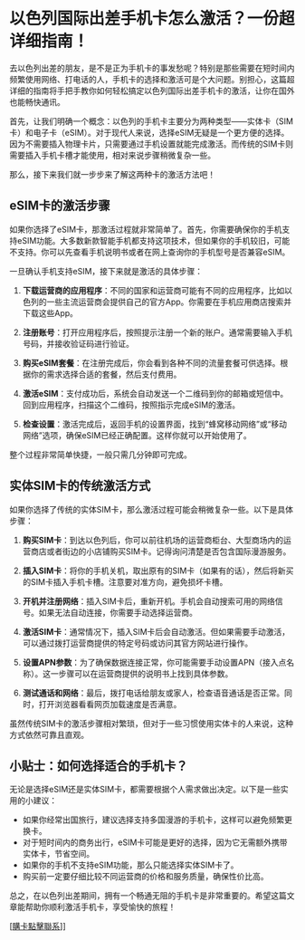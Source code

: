 # 以色列国际出差手机卡怎么激活？一份超详细指南！

去以色列出差的朋友，是不是正为手机卡的事发愁呢？特别是那些需要在短时间内频繁使用网络、打电话的人，手机卡的选择和激活可是个大问题。别担心，这篇超详细的指南将手把手教你如何轻松搞定以色列国际出差手机卡的激活，让你在国外也能畅快通讯。

首先，让我们明确一个概念：以色列的手机卡主要分为两种类型——实体卡（SIM卡）和电子卡（eSIM）。对于现代人来说，选择eSIM无疑是一个更方便的选择。因为不需要插入物理卡片，只需要通过手机设置就能完成激活。而传统的SIM卡则需要插入手机卡槽才能使用，相对来说步骤稍微复杂一些。

那么，接下来我们就一步步来了解这两种卡的激活方法吧！

## eSIM卡的激活步骤

如果你选择了eSIM卡，那激活过程就非常简单了。首先，你需要确保你的手机支持eSIM功能。大多数新款智能手机都支持这项技术，但如果你的手机较旧，可能不支持。你可以先查看手机说明书或者在网上查询你的手机型号是否兼容eSIM。

一旦确认手机支持eSIM，接下来就是激活的具体步骤：

1. **下载运营商的应用程序**：不同的国家和运营商可能有不同的应用程序，比如以色列的一些主流运营商会提供自己的官方App。你需要在手机应用商店搜索并下载这些App。

2. **注册账号**：打开应用程序后，按照提示注册一个新的账户。通常需要输入手机号码，并接收验证码进行验证。

3. **购买eSIM套餐**：在注册完成后，你会看到各种不同的流量套餐可供选择。根据你的需求选择合适的套餐，然后支付费用。

4. **激活eSIM**：支付成功后，系统会自动发送一个二维码到你的邮箱或短信中。回到应用程序，扫描这个二维码，按照指示完成eSIM的激活。

5. **检查设置**：激活完成后，返回手机的设置界面，找到“蜂窝移动网络”或“移动网络”选项，确保eSIM已经正确配置。这样你就可以开始使用了。

整个过程非常简单快捷，一般只需几分钟即可完成。

## 实体SIM卡的传统激活方式

如果你选择了传统的实体SIM卡，那么激活过程可能会稍微复杂一些。以下是具体步骤：

1. **购买SIM卡**：到达以色列后，你可以前往机场的运营商柜台、大型商场内的运营商店或者街边的小店铺购买SIM卡。记得询问清楚是否包含国际漫游服务。

2. **插入SIM卡**：将你的手机关机，取出原有的SIM卡（如果有的话），然后将新买的SIM卡插入手机卡槽。注意要对准方向，避免损坏卡槽。

3. **开机并注册网络**：插入SIM卡后，重新开机。手机会自动搜索可用的网络信号。如果无法自动连接，你需要手动选择运营商。

4. **激活SIM卡**：通常情况下，插入SIM卡后会自动激活。但如果需要手动激活，可以通过拨打运营商提供的特定号码或访问其官方网站进行操作。

5. **设置APN参数**：为了确保数据连接正常，你可能需要手动设置APN（接入点名称）。这一步骤可以在运营商提供的说明书上找到具体参数。

6. **测试通话和网络**：最后，拨打电话给朋友或家人，检查语音通话是否正常。同时，打开浏览器看看网页加载速度是否满意。

虽然传统SIM卡的激活步骤相对繁琐，但对于一些习惯使用实体卡的人来说，这种方式依然可靠且直观。

## 小贴士：如何选择适合的手机卡？

无论是选择eSIM还是实体SIM卡，都需要根据个人需求做出决定。以下是一些实用的小建议：

- 如果你经常出国旅行，建议选择支持多国漫游的手机卡，这样可以避免频繁更换卡。
- 对于短时间内的商务出行，eSIM卡可能是更好的选择，因为它无需额外携带实体卡，节省空间。
- 如果你的手机不支持eSIM功能，那么只能选择实体SIM卡了。
- 购买前一定要仔细比较不同运营商的价格和服务质量，确保性价比高。

总之，在以色列出差期间，拥有一个畅通无阻的手机卡是非常重要的。希望这篇文章能帮助你顺利激活手机卡，享受愉快的旅程！

[[購卡點擊聯系](https://t.me/s/esim1088)]]